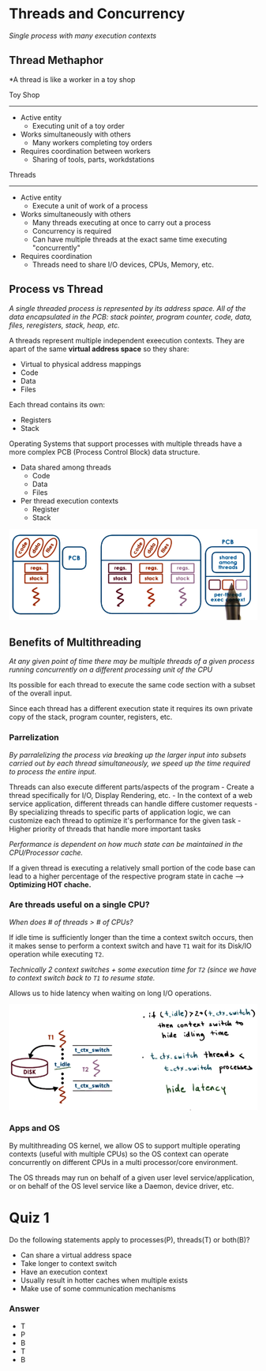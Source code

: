 # Threads and Concurrency

*Single process with many execution contexts*

## Thread Methaphor

*A thread is like a worker in a toy shop

Toy Shop

---

- Active entity
    - Executing unit of a toy order
- Works simultaneously with others
    - Many workers completing toy orders
- Requires coordination between workers
    - Sharing of tools, parts, workdstations

Threads

---

- Active entity
    - Execute a unit of work of a process
- Works simultaneously with others
    - Many threads executing at once to carry out a process
    - Concurrency is required
    - Can have multiple threads at the exact same time executing "concurrently"
- Requires coordination
    - Threads need to share I/O devices, CPUs, Memory, etc.

## Process vs Thread

*A single threaded process is represented by its address space. All of the data encapsulated in the PCB: stack pointer, program counter, code, data, files, reregisters, stack, heap, etc.*

A threads represent multiple independent exeecution contexts. They are apart of the same **virtual address space** so they share:
- Virtual to physical address mappings
- Code
- Data
- Files

Each thread contains its own:
- Registers
- Stack

Operating Systems that support processes with multiple threads have a more complex PCB (Process Control Block) data structure.
- Data shared among threads
    - Code
    - Data
    - Files
- Per thread execution contexts
    - Register
    - Stack

![Process vs Thread](./images/1.png)

## Benefits of Multithreading

*At any given point of time there may be multiple threads of a given process running concurrently on a different processing unit of the CPU*

Its possible for each thread to execute the same code section with a subset of the overall input.

Since each thread has a different execution state it requires its own private copy of the stack, program counter, registers, etc.

### Parrelization

*By parralelizing the process via breaking up the larger input into subsets carried out by each thread simultaneously, we speed up the time required to process the entire input.*

Threads can also execute different parts/aspects of the program
    - Create a thread specifically for I/O, Display Rendering, etc.
    - In the context of a web service application, different threads can handle differe customer requests
        - By specializing threads to specific parts of application logic, we can customize each thread to optimize it's performance for the given task
            - Higher priority of threads that handle more important tasks

*Performance is dependent on how much state can be maintained in the CPU/Processor cache.*

If a given thread is executing a relatively small portion of the code base can lead to a higher percentage of the respective program state in cache --> **Optimizing HOT chache.**

### Are threads useful on a single CPU?

*When does # of threads > # of CPUs?*

If idle time is sufficiently longer than the time a context switch occurs, then it makes sense to perform a context switch and have `T1` wait for its Disk/IO operation while executing `T2`.

*Technically 2 context switches + some execution time for `T2` (since we have to context switch back to `T1` to resume state.*

Allows us to hide latency when waiting on long I/O operations.

![Benefits of Multithreading](./images/3.png)


### Apps and OS

By multithreading OS kernel, we allow OS to support multiple operating contexts (useful with multiple CPUs) so the OS context can operate concurrently on different CPUs in a multi processor/core environment.

The OS threads may run on behalf of a given user level service/application, or on behalf of the OS level service like a Daemon, device driver, etc.

# Quiz 1

Do the following statements apply to processes(P), threads(T) or both(B)?

- Can share a virtual address space
- Take longer to context switch
- Have an execution context
- Usually result in hotter caches when multiple exists
- Make use of some communication mechanisms

### Answer

- T
- P
- B
- T
- B




